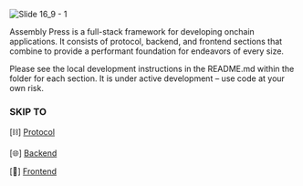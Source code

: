 ![Slide 16_9 - 1](https://github.com/public-assembly/assembly-press/assets/93691906/b55de3d8-8c34-49b3-ac8c-01577cb7dbce)

Assembly Press is a full-stack framework for developing onchain applications. It consists of protocol, backend, and frontend sections that combine to provide a performant foundation for endeavors of every size.

Please see the local development instructions in the README.md within the folder for each section. It is under active development – use code at your own risk.

### SKIP TO

[⛓️] [Protocol](https://github.com/public-assembly/assembly-press/tree/main/protocol)

[🌐] [Backend](https://github.com/public-assembly/assembly-press/tree/main/backend)

[🤝] [Frontend](https://github.com/public-assembly/assembly-press/tree/main/frontend)
